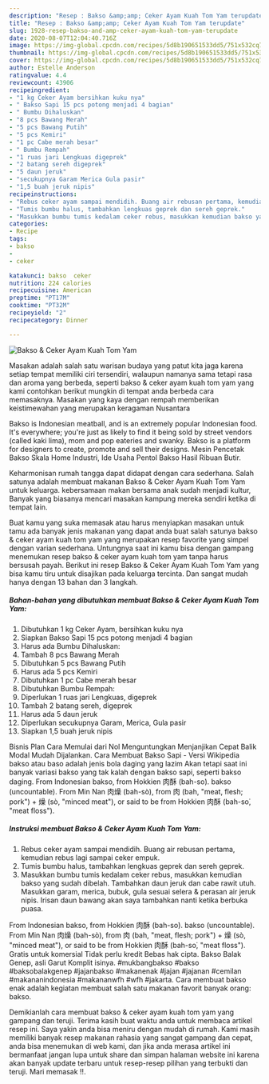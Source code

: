 ```yaml
---
description: "Resep : Bakso &amp;amp; Ceker Ayam Kuah Tom Yam terupdate"
title: "Resep : Bakso &amp;amp; Ceker Ayam Kuah Tom Yam terupdate"
slug: 1928-resep-bakso-and-amp-ceker-ayam-kuah-tom-yam-terupdate
date: 2020-08-07T12:04:40.716Z
image: https://img-global.cpcdn.com/recipes/5d8b190651533dd5/751x532cq70/bakso-ceker-ayam-kuah-tom-yam-foto-resep-utama.jpg
thumbnail: https://img-global.cpcdn.com/recipes/5d8b190651533dd5/751x532cq70/bakso-ceker-ayam-kuah-tom-yam-foto-resep-utama.jpg
cover: https://img-global.cpcdn.com/recipes/5d8b190651533dd5/751x532cq70/bakso-ceker-ayam-kuah-tom-yam-foto-resep-utama.jpg
author: Estelle Anderson
ratingvalue: 4.4
reviewcount: 43906
recipeingredient:
- "1 kg Ceker Ayam bersihkan kuku nya"
- " Bakso Sapi 15 pcs potong menjadi 4 bagian"
- " Bumbu Dihaluskan"
- "8 pcs Bawang Merah"
- "5 pcs Bawang Putih"
- "5 pcs Kemiri"
- "1 pc Cabe merah besar"
- " Bumbu Rempah"
- "1 ruas jari Lengkuas digeprek"
- "2 batang sereh digeprek"
- "5 daun jeruk"
- "secukupnya Garam Merica Gula pasir"
- "1,5 buah jeruk nipis"
recipeinstructions:
- "Rebus ceker ayam sampai mendidih. Buang air rebusan pertama, kemudian rebus lagi sampai ceker empuk."
- "Tumis bumbu halus, tambahkan lengkuas geprek dan sereh geprek."
- "Masukkan bumbu tumis kedalam ceker rebus, masukkan kemudian bakso yang sudah dibelah. Tambahkan daun jeruk dan cabe rawit utuh. Masukkan garam, merica, bubuk, gula sesuai selera &amp; perasan air jeruk nipis. Irisan daun bawang akan saya tambahkan nanti ketika berbuka puasa."
categories:
- Recipe
tags:
- bakso
- 
- ceker

katakunci: bakso  ceker 
nutrition: 224 calories
recipecuisine: American
preptime: "PT17M"
cooktime: "PT32M"
recipeyield: "2"
recipecategory: Dinner

---
```



![Bakso &amp; Ceker Ayam Kuah Tom Yam](https://img-global.cpcdn.com/recipes/5d8b190651533dd5/751x532cq70/bakso-ceker-ayam-kuah-tom-yam-foto-resep-utama.jpg)

Masakan adalah salah satu warisan budaya yang patut kita jaga karena setiap tempat memiliki ciri tersendiri, walaupun namanya sama tetapi rasa dan aroma yang berbeda, seperti bakso &amp; ceker ayam kuah tom yam yang kami contohkan berikut mungkin di tempat anda berbeda cara memasaknya. Masakan yang kaya dengan rempah memberikan keistimewahan yang merupakan keragaman Nusantara

Bakso is Indonesian meatball, and is an extremely popular Indonesian food. It&#39;s everywhere; you&#39;re just as likely to find it being sold by street vendors (called kaki lima), mom and pop eateries and swanky. Bakso is a platform for designers to create, promote and sell their designs. Mesin Pencetak Bakso Skala Home Industri, Ide Usaha Pentol Bakso Hasil Ribuan Butir.

Keharmonisan rumah tangga dapat didapat dengan cara sederhana. Salah satunya adalah membuat makanan Bakso &amp; Ceker Ayam Kuah Tom Yam untuk keluarga. kebersamaan makan bersama anak sudah menjadi kultur, Banyak yang biasanya mencari masakan kampung mereka sendiri ketika di tempat lain.

Buat kamu yang suka memasak atau harus menyiapkan masakan untuk tamu ada banyak jenis makanan yang dapat anda buat salah satunya bakso &amp; ceker ayam kuah tom yam yang merupakan resep favorite yang simpel dengan varian sederhana. Untungnya saat ini kamu bisa dengan gampang menemukan resep bakso &amp; ceker ayam kuah tom yam tanpa harus bersusah payah.
Berikut ini resep Bakso &amp; Ceker Ayam Kuah Tom Yam yang bisa kamu tiru untuk disajikan pada keluarga tercinta. Dan sangat mudah hanya dengan 13 bahan dan 3 langkah.


<!--inarticleads1-->

##### Bahan-bahan yang dibutuhkan membuat Bakso &amp; Ceker Ayam Kuah Tom Yam:

1. Dibutuhkan 1 kg Ceker Ayam, bersihkan kuku nya
1. Siapkan  Bakso Sapi 15 pcs potong menjadi 4 bagian
1. Harus ada  Bumbu Dihaluskan:
1. Tambah 8 pcs Bawang Merah
1. Dibutuhkan 5 pcs Bawang Putih
1. Harus ada 5 pcs Kemiri
1. Dibutuhkan 1 pc Cabe merah besar
1. Dibutuhkan  Bumbu Rempah:
1. Diperlukan 1 ruas jari Lengkuas, digeprek
1. Tambah 2 batang sereh, digeprek
1. Harus ada 5 daun jeruk
1. Diperlukan secukupnya Garam, Merica, Gula pasir
1. Siapkan 1,5 buah jeruk nipis


Bisnis Plan Cara Memulai dari Nol Menguntungkan Menjanjikan Cepat Balik Modal Mudah Dijalankan. Cara Membuat Bakso Sapi - Versi Wikipedia bakso atau baso adalah jenis bola daging yang lazim Akan tetapi saat ini banyak variasi bakso yang tak kalah dengan bakso sapi, seperti bakso daging. From Indonesian bakso, from Hokkien 肉酥 (bah-so͘). bakso (uncountable). From Min Nan 肉燥 (bah-sò), from 肉 (bah, &#34;meat, flesh; pork&#34;) + 燥 (sò, &#34;minced meat&#34;), or said to be from Hokkien 肉酥 (bah-so͘, &#34;meat floss&#34;). 

<!--inarticleads2-->

##### Instruksi membuat  Bakso &amp; Ceker Ayam Kuah Tom Yam:

1. Rebus ceker ayam sampai mendidih. Buang air rebusan pertama, kemudian rebus lagi sampai ceker empuk.
1. Tumis bumbu halus, tambahkan lengkuas geprek dan sereh geprek.
1. Masukkan bumbu tumis kedalam ceker rebus, masukkan kemudian bakso yang sudah dibelah. Tambahkan daun jeruk dan cabe rawit utuh. Masukkan garam, merica, bubuk, gula sesuai selera &amp; perasan air jeruk nipis. Irisan daun bawang akan saya tambahkan nanti ketika berbuka puasa.


From Indonesian bakso, from Hokkien 肉酥 (bah-so͘). bakso (uncountable). From Min Nan 肉燥 (bah-sò), from 肉 (bah, &#34;meat, flesh; pork&#34;) + 燥 (sò, &#34;minced meat&#34;), or said to be from Hokkien 肉酥 (bah-so͘, &#34;meat floss&#34;). Gratis untuk komersial Tidak perlu kredit Bebas hak cipta. Bakso Balak Genep, asli Garut Komplit isinya. #mukbangbakso #bakso #baksobalakgenep #jajanbakso #makanenak #jajan #jajanan #cemilan #makananindonesia #makananwfh #wfh #jakarta. Cara membuat bakso enak adalah kegiatan membuat salah satu makanan favorit banyak orang: bakso. 

Demikianlah cara membuat bakso &amp; ceker ayam kuah tom yam yang gampang dan teruji. Terima kasih buat waktu anda untuk membaca artikel resep ini. Saya yakin anda bisa meniru dengan mudah di rumah. Kami masih memiliki banyak resep makanan rahasia yang sangat gampang dan cepat, anda bisa menemukan di web kami, dan jika anda merasa artikel ini bermanfaat jangan lupa untuk share dan simpan halaman website ini karena akan banyak update terbaru untuk resep-resep pilihan yang terbukti dan teruji. Mari memasak !!. 
